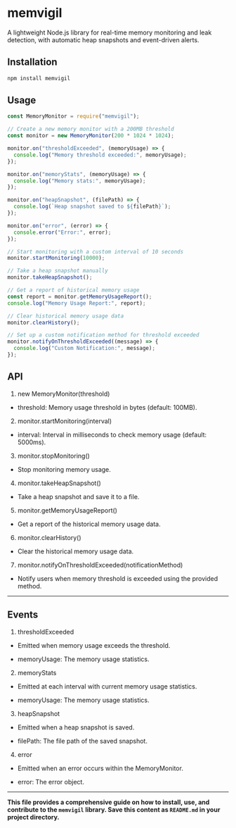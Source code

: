# memvigil

A lightweight Node.js library for real-time memory monitoring and leak detection, with automatic heap snapshots and event-driven alerts.

## Installation

```sh
npm install memvigil
```

## Usage

```js
const MemoryMonitor = require("memvigil");

// Create a new memory monitor with a 200MB threshold
const monitor = new MemoryMonitor(200 * 1024 * 1024);

monitor.on("thresholdExceeded", (memoryUsage) => {
  console.log("Memory threshold exceeded:", memoryUsage);
});

monitor.on("memoryStats", (memoryUsage) => {
  console.log("Memory stats:", memoryUsage);
});

monitor.on("heapSnapshot", (filePath) => {
  console.log(`Heap snapshot saved to ${filePath}`);
});

monitor.on("error", (error) => {
  console.error("Error:", error);
});

// Start monitoring with a custom interval of 10 seconds
monitor.startMonitoring(10000);

// Take a heap snapshot manually
monitor.takeHeapSnapshot();

// Get a report of historical memory usage
const report = monitor.getMemoryUsageReport();
console.log("Memory Usage Report:", report);

// Clear historical memory usage data
monitor.clearHistory();

// Set up a custom notification method for threshold exceeded
monitor.notifyOnThresholdExceeded((message) => {
  console.log("Custom Notification:", message);
});
```

## API

1. new MemoryMonitor(threshold)

- threshold: Memory usage threshold in bytes (default: 100MB).

2. monitor.startMonitoring(interval)

- interval: Interval in milliseconds to check memory usage (default: 5000ms).

3. monitor.stopMonitoring()

- Stop monitoring memory usage.

4. monitor.takeHeapSnapshot()

- Take a heap snapshot and save it to a file.

5. monitor.getMemoryUsageReport()

- Get a report of the historical memory usage data.

6. monitor.clearHistory()

- Clear the historical memory usage data.

7. monitor.notifyOnThresholdExceeded(notificationMethod)

- Notify users when memory threshold is exceeded using the provided method.

<hr>

## Events

1. thresholdExceeded

- Emitted when memory usage exceeds the threshold.

- memoryUsage: The memory usage statistics.

2. memoryStats

- Emitted at each interval with current memory usage statistics.

- memoryUsage: The memory usage statistics.

3. heapSnapshot

- Emitted when a heap snapshot is saved.

- filePath: The file path of the saved snapshot.

4. error

- Emitted when an error occurs within the MemoryMonitor.

- error: The error object.

---

<b> This file provides a comprehensive guide on how to install, use, and contribute to the `memvigil` library. Save this content as `README.md` in your project directory.</b>
